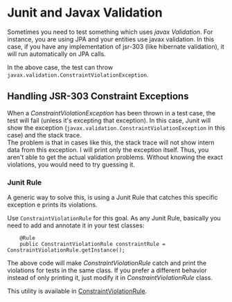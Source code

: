 # Junit and Javax Validation

Sometimes you need to test something which uses *javax Validation*. For instance, you are using JPA and your entities use javax validation. In this case, if you have any implementation of jsr-303 (like hibernate validation), it will run automatically on JPA calls.  

In the above case, the test can throw `javax.validation.ConstraintViolationException`.

## Handling JSR-303 Constraint Exceptions

When a *ConstraintViolationException* has been thrown in a test case, the test will fail (unless it's excepting that exception). In this case, Junit will show the exception (`javax.validation.ConstraintViolationException` in this case) and the stack trace.  
The problem is that in cases like this, the stack trace will not show intern data from this exception. I will print only the exception itself. Thus, you aren't able to get the actual validation problems. Without knowing the exact violations, you would need to try guessing it. 

### Junit Rule

A generic way to solve this, is using a Junit Rule that catches this specific exception e prints its violations.

Use `ConstraintViolationRule` for this goal.  As any Junit Rule, basically you need to add and annotate it in your test classes:  


```
    @Rule
    public ConstraintViolationRule constraintRule = ConstraintViolationRule.getInstance();
```

The above code will make *ConstraintViolationRule* catch and print the violations for tests in the same class.  If you prefer a different behavior instead of only printing it, just modify it in *ConstraintViolationRule* class.

This utility is available in [ConstraintViolationRule](../java/ConstraintViolationRule.java).
